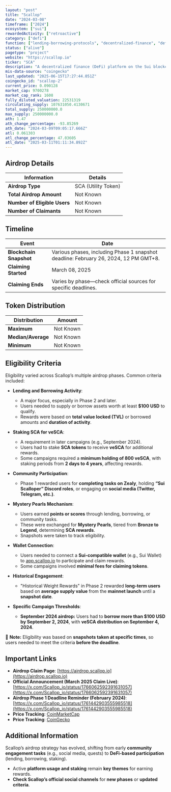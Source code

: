 ```yaml
---
layout: "post"
title: "Scallop"
date: "2024-03-08"
timeframe: ["2024"]
ecosystem: ["sui"]
rewardedActivity: ["retroactive"]
category: ["defi"]
function: ["lending-borrowing-protocols", "decentralized-finance", "defi", "lending"]
status: ["alive"]
pagetype: "project"
website: "https://scallop.io"
ticker: "SCA"
description: "A decentralized finance (DeFi) platform on the Sui blockchain, offering lending, borrowing, and staking services."
mis-data-source: "coingecko"
last_updated: "2025-06-15T17:27:44.051Z"
coingecko_id: "scallop-2"
current_price: 0.090128
market_cap: 9700278
market_cap_rank: 1608
fully_diluted_valuation: 22531319
circulating_supply: 107631050.4130671
total_supply: 250000000.0
max_supply: 250000000.0
ath: 1.47
ath_change_percentage: -93.85269
ath_date: "2024-03-09T09:05:17.666Z"
atl: 0.061303
atl_change_percentage: 47.03605
atl_date: "2025-03-11T01:11:34.892Z"
---
```


## Airdrop Details

| Information                  | Details             |
| ---------------------------- | ------------------- |
| **Airdrop Type**             | SCA (Utility Token) |
| **Total Airdrop Amount**     | Not Known           |
| **Number of Eligible Users** | Not Known           |
| **Number of Claimants**      | Not Known           |

## Timeline

| Event                   | Date                                                                                 |
| ----------------------- | ------------------------------------------------------------------------------------ |
| **Blockchain Snapshot** | Various phases, including Phase 1 snapshot deadline: February 26, 2024, 12 PM GMT+8. |
| **Claiming Started**    | March 08, 2025                                                                       |
| **Claiming Ends**       | Varies by phase—check official sources for specific deadlines.                       |

## Token Distribution

| Distribution       | Amount    |
| ------------------ | --------- |
| **Maximum**        | Not Known |
| **Median/Average** | Not Known |
| **Minimum**        | Not Known |

## Eligibility Criteria

Eligibility varied across Scallop’s multiple airdrop phases. Common criteria included:

- **Lending and Borrowing Activity**:

  - A major focus, especially in Phase 2 and later.
  - Users needed to supply or borrow assets worth at least **$100 USD** to qualify.
  - Rewards were based on **total value locked (TVL)** or borrowed amounts and **duration of activity**.

- **Staking SCA for veSCA**:

  - A requirement in later campaigns (e.g., September 2024).
  - Users had to stake **SCA tokens** to receive **veSCA** for additional rewards.
  - Some campaigns required a **minimum holding of 800 veSCA**, with staking periods from **2 days to 4 years**, affecting rewards.

- **Community Participation**:

  - Phase 1 rewarded users for **completing tasks on Zealy**, holding **“Sui Scalloper” Discord roles**, or engaging on **social media (Twitter, Telegram, etc.)**.

- **Mystery Pearls Mechanism**:

  - Users earned **points or scores** through lending, borrowing, or community tasks.
  - These were exchanged for **Mystery Pearls**, tiered from **Bronze to Legend**, determining **SCA rewards**.
  - Snapshots were taken to track eligibility.

- **Wallet Connection**:

  - Users needed to connect a **Sui-compatible wallet** (e.g., Sui Wallet) to [app.scallop.io](https://app.scallop.io) to participate and claim rewards.
  - Some campaigns involved **minimal fees for claiming tokens**.

- **Historical Engagement**:

  - "Historical Weight Rewards" in Phase 2 rewarded **long-term users** based on **average supply value** from the **mainnet launch** until a **snapshot date**.

- **Specific Campaign Thresholds**:
  - **September 2024 airdrop:** Users had to **borrow more than $100 USD by September 2, 2024**, with **veSCA distribution on September 4, 2024**.

📌 **Note:** Eligibility was based on **snapshots taken at specific times**, so users needed to meet the criteria **before the deadline**.

## Important Links

- **Airdrop Claim Page**: [https://airdrop.scallop.io](https://airdrop.scallop.io)
- **Official Announcement (March 2025 Claim Live)**: [https://x.com/Scallop_io/status/1766062592391631057](https://x.com/Scallop_io/status/1766062592391631057)
- **Airdrop Phase 1 Deadline Reminder (February 2024)**: [https://x.com/Scallop_io/status/1761442903555985518](https://x.com/Scallop_io/status/1761442903555985518)
- **Price Tracking**: [CoinMarketCap](https://coinmarketcap.com/currencies/scallop-2)
- **Price Tracking**: [CoinGecko](https://www.coingecko.com/en/coins/scallop-2)

## Additional Information

Scallop’s airdrop strategy has evolved, shifting from early **community engagement tasks** (e.g., social media, quests) to **DeFi-based participation** (lending, borrowing, staking).

- Active **platform usage and staking** remain **key themes** for earning rewards.
- **Check Scallop’s official social channels** for **new phases** or **updated criteria**.